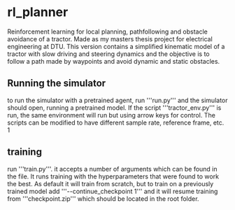 # rl_planner
Reinforcement learning for local planning, pathfollowing and obstacle avoidance of a tractor. Made as my masters thesis project for electrical engineering at DTU. This version contains a simplified kinematic model of a tractor with slow driving and steering dynamics and the objective is to follow a path made by waypoints and avoid dynamic and static obstacles. 

## Running the simulator
to run the simulator with a pretrained agent, run '''run.py''' and the simulator should open, running a pretrained model. If the script '''tractor_env.py''' is run, the same environment will run but using arrow keys for control. The scripts can be modified to have different sample rate, reference frame, etc.
1
## training
run '''train.py'''. it accepts a number of arguments which can be found in the file. It runs training with the hyperparameters that were found to work the best. As default it will train from scratch, but to train on a previously trained model add '''--continue_checkpoint 1''' and it will resume training from '''checkpoint.zip''' which should be located in the root folder.

